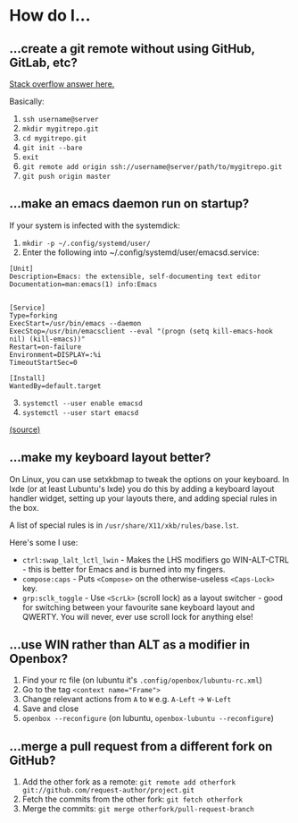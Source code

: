 # How do I...

## ...create a git remote without using GitHub, GitLab, etc?

[Stack overflow answer here.](https://stackoverflow.com/a/6649016)

Basically:

1. `ssh username@server`
2. `mkdir mygitrepo.git`
3. `cd mygitrepo.git`
4. `git init --bare`
5. `exit`
6. `git remote add origin ssh://username@server/path/to/mygitrepo.git`
7. `git push origin master`

## ...make an emacs daemon run on startup?

If your system is infected with the systemdick:

1. `mkdir -p ~/.config/systemd/user/`
2. Enter the following into ~/.config/systemd/user/emacsd.service:
```
[Unit]
Description=Emacs: the extensible, self-documenting text editor
Documentation=man:emacs(1) info:Emacs


[Service]
Type=forking
ExecStart=/usr/bin/emacs --daemon
ExecStop=/usr/bin/emacsclient --eval "(progn (setq kill-emacs-hook nil) (kill-emacs))"
Restart=on-failure
Environment=DISPLAY=:%i
TimeoutStartSec=0

[Install]
WantedBy=default.target
```
3. `systemctl --user enable emacsd`
4. `systemctl --user start emacsd`

[(source)](http://wikemacs.org/wiki/Emacs_server#Linux)

## ...make my keyboard layout better?

On Linux, you can use setxkbmap to tweak the options on your keyboard. In lxde
(or at least Lubuntu's lxde) you do this by adding a keyboard layout handler
widget, setting up your layouts there, and adding special rules in the box.

A list of special rules is in `/usr/share/X11/xkb/rules/base.lst`.

Here's some I use:

- `ctrl:swap_lalt_lctl_lwin` - Makes the LHS modifiers go WIN-ALT-CTRL - this is
  better for Emacs and is burned into my fingers.
- `compose:caps` - Puts `<Compose>` on the otherwise-useless `<Caps-Lock>` key.
- `grp:sclk_toggle` - Use `<ScrLk>` (scroll lock) as a layout switcher - good
  for switching between your favourite sane keyboard layout and QWERTY. You will
  never, ever use scroll lock for anything else!

## ...use WIN rather than ALT as a modifier in Openbox?

1. Find your rc file (on lubuntu it's `.config/openbox/lubuntu-rc.xml`)
2. Go to the tag `<context name="Frame">`
3. Change relevant actions from `A` to `W` e.g. `A-Left` → `W-Left`
4. Save and close
5. `openbox --reconfigure` (on lubuntu, `openbox-lubuntu --reconfigure`)

## ...merge a pull request from a different fork on GitHub?

1. Add the other fork as a remote:
   `git remote add otherfork git://github.com/request-author/project.git`
2. Fetch the commits from the other fork:
   `git fetch otherfork`
3. Merge the commits:
   `git merge otherfork/pull-request-branch`
